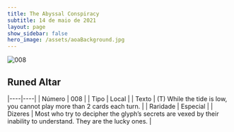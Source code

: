 ```yaml
---
title: The Abyssal Conspiracy
subtitle: 14 de maio de 2021
layout: page
show_sidebar: false
hero_image: /assets/aoaBackground.jpg
---
```


![008](https://cards-keyforge.s3.eu-north-1.amazonaws.com/media/en/tac/008.png)

## Runed Altar

|----|----|
| Número | 008 |
| Tipo | Local |
| Texto | (T) While the tide is low, you cannot play more than 2 cards each turn. |
| Raridade | Especial |
| Dizeres | Most who try to decipher the glyph’s secrets are vexed by their inability to understand. They are the lucky ones. |
